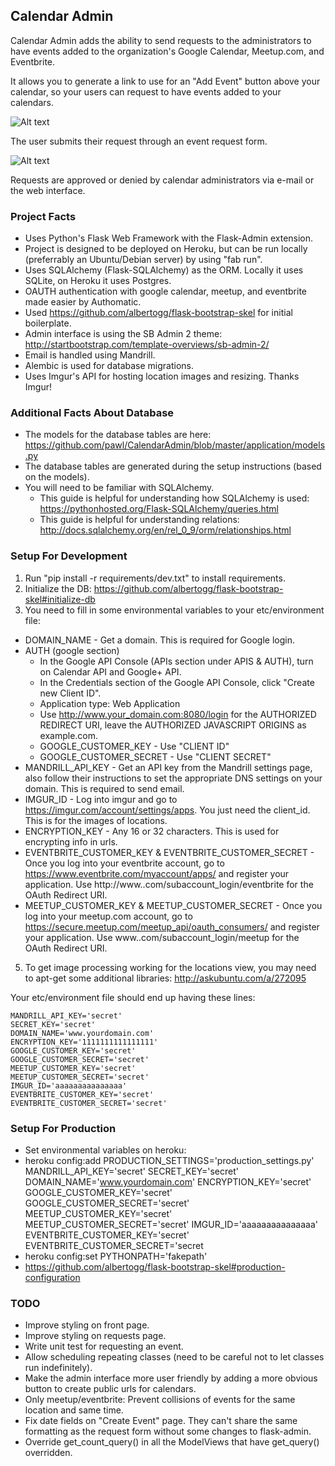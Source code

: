 Calendar Admin
---

Calendar Admin adds the ability to send requests to the administrators to have events added to the organization's Google Calendar, Meetup.com, and Eventbrite. 

It allows you to generate a link to use for an "Add Event" button above your calendar, so your users can request to have events added to your calendars.

![Alt text](https://github.com/pawl/CalendarAdmin/blob/master/screenshots/add_event.png "Add Event Button")

The user submits their request through an event request form.

![Alt text](https://github.com/pawl/CalendarAdmin/blob/master/screenshots/event_request_form.png "Request Form")

Requests are approved or denied by calendar administrators via e-mail or the web interface.


### Project Facts
* Uses Python's Flask Web Framework with the Flask-Admin extension.
* Project is designed to be deployed on Heroku, but can be run locally (preferrably an Ubuntu/Debian server) by using "fab run".
* Uses SQLAlchemy (Flask-SQLAlchemy) as the ORM. Locally it uses SQLite, on Heroku it uses Postgres.
* OAUTH authentication with google calendar, meetup, and eventbrite made easier by Authomatic.
* Used https://github.com/albertogg/flask-bootstrap-skel for initial boilerplate.
* Admin interface is using the SB Admin 2 theme: http://startbootstrap.com/template-overviews/sb-admin-2/
* Email is handled using Mandrill.
* Alembic is used for database migrations.
* Uses Imgur's API for hosting location images and resizing. Thanks Imgur!

### Additional Facts About Database
* The models for the database tables are here: https://github.com/pawl/CalendarAdmin/blob/master/application/models.py
* The database tables are generated during the setup instructions (based on the models).
* You will need to be familiar with SQLAlchemy.
  * This guide is helpful for understanding how SQLAlchemy is used: https://pythonhosted.org/Flask-SQLAlchemy/queries.html
  * This guide is helpful for understanding relations: http://docs.sqlalchemy.org/en/rel_0_9/orm/relationships.html

### Setup For Development
1. Run "pip install -r requirements/dev.txt" to install requirements.
2. Initialize the DB: https://github.com/albertogg/flask-bootstrap-skel#initialize-db
4. You need to fill in some environmental variables to your etc/environment file:
 * DOMAIN_NAME - Get a domain. This is required for Google login.
 * AUTH (google section)
   * In the Google API Console (APIs section under APIS & AUTH), turn on Calendar API and Google+ API.
    * In the Credentials section of the Google API Console, click "Create new Client ID".
     * Application type: Web Application
      * Use http://www.your_domain.com:8080/login for the AUTHORIZED REDIRECT URI, leave the AUTHORIZED JAVASCRIPT ORIGINS as example.com.
      * GOOGLE_CUSTOMER_KEY  - Use "CLIENT ID"
      * GOOGLE_CUSTOMER_SECRET - Use "CLIENT SECRET"
 * MANDRILL_API_KEY - Get an API key from the Mandrill settings page, also follow their instructions to set the appropriate DNS settings on your domain. This is required to send email.
 * IMGUR_ID - Log into imgur and go to https://imgur.com/account/settings/apps. You just need the client_id. This is for the images of locations.
 * ENCRYPTION_KEY - Any 16 or 32 characters. This is used for encrypting info in urls.
 * EVENTBRITE_CUSTOMER_KEY & EVENTBRITE_CUSTOMER_SECRET - Once you log into your eventbrite account, go to https://www.eventbrite.com/myaccount/apps/ and register your application. Use http://www.<your domain>.com/subaccount_login/eventbrite for the OAuth Redirect URI.
 * MEETUP_CUSTOMER_KEY & MEETUP_CUSTOMER_SECRET - Once you log into your meetup.com account, go to https://secure.meetup.com/meetup_api/oauth_consumers/ and register your application. Use www.<your domain>.com/subaccount_login/meetup for the OAuth Redirect URI.
5. To get image processing working for the locations view, you may need to apt-get some additional libraries: http://askubuntu.com/a/272095

Your etc/environment file should end up having these lines:
```
MANDRILL_API_KEY='secret'
SECRET_KEY='secret'
DOMAIN_NAME='www.yourdomain.com'
ENCRYPTION_KEY='1111111111111111'
GOOGLE_CUSTOMER_KEY='secret'
GOOGLE_CUSTOMER_SECRET='secret'
MEETUP_CUSTOMER_KEY='secret'
MEETUP_CUSTOMER_SECRET='secret'
IMGUR_ID='aaaaaaaaaaaaaaa'
EVENTBRITE_CUSTOMER_KEY='secret'
EVENTBRITE_CUSTOMER_SECRET='secret'
```

### Setup For Production
* Set environmental variables on heroku:
 * heroku config:add PRODUCTION_SETTINGS='production_settings.py' MANDRILL_API_KEY='secret' SECRET_KEY='secret' DOMAIN_NAME='www.yourdomain.com' ENCRYPTION_KEY='secret' GOOGLE_CUSTOMER_KEY='secret' GOOGLE_CUSTOMER_SECRET='secret' MEETUP_CUSTOMER_KEY='secret' MEETUP_CUSTOMER_SECRET='secret' IMGUR_ID='aaaaaaaaaaaaaaa' EVENTBRITE_CUSTOMER_KEY='secret' EVENTBRITE_CUSTOMER_SECRET='secret
  * heroku config:set PYTHONPATH='fakepath'
* https://github.com/albertogg/flask-bootstrap-skel#production-configuration

### TODO
* Improve styling on front page.
* Improve styling on requests page.
* Write unit test for requesting an event.
* Allow scheduling repeating classes (need to be careful not to let classes run indefinitely).
* Make the admin interface more user friendly by adding a more obvious button to create public urls for calendars.
* Only meetup/eventbrite: Prevent collisions of events for the same location and same time.
* Fix date fields on "Create Event" page. They can't share the same formatting as the request form without some changes to flask-admin. 
* Override get_count_query() in all the ModelViews that have get_query() overridden.
